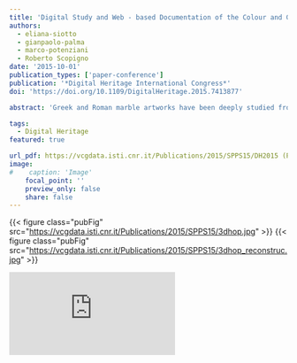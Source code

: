 ```yaml
---
title: 'Digital Study and Web - based Documentation of the Colour and Gilding on  Ancient Marble Artworks'
authors:
  - eliana-siotto
  - gianpaolo-palma
  - marco-potenziani
  - Roberto Scopigno
date: '2015-10-01'
publication_types: ['paper-conference']
publication: '*Digital Heritage International Congress*'
doi: 'https://doi.org/10.1109/DigitalHeritage.2015.7413877'

abstract: 'Greek and Roman marble artworks have been deeply studied from a typological and stylistic point of view, while there is still a limited knowledge on the pigments, dyes, binders and technical expedients used by Roman artists. In a renewed scientific interest towards the ancient polychromy (colour and gilding), a digital methodological and multidisciplinary approach can provide valuable information to better investigate and understand this fundamental aspect and to get a complete sense on Greek and Roman marble artworks. Following this research direction, the paper proposes a systematic methodological process defined to detect, document and visualize the preserved (and in some cases the digital reconstructed) original colour and gilding on Roman marble sarcophagi (II-IV century AD). The process defines a working pipeline that, starting from the selection of the artefact to study, proposes a set of investigation steps to improve our knowledge of its original painting. These steps include the direct virtual inspection, the archaeological and historical research, the on-site scientific investigation by multispectral imaging, spectroscopic and elemental analysis (eventually supported by micro-invasive techniques performed in laboratory), the accurate polychrome surface acquisition by colour calibrated 2D images. All the data produced are integrated with a high-resolution 3D model to support enhanced analysis and comparison and to create a digital 3D polychrome reconstruction by virtual painting. Finally, all those data are also made accessible on the web by using a cutting edge platform for visual media publication and interactive 3D visualization. This systematic and multidisciplinary process was tested on the so-called "Annona sarcophagus" (Museo Nazionale Romano - Palazzo Massimo, inv. no. 40799).'

tags:
  - Digital Heritage
featured: true

url_pdf: https://vcgdata.isti.cnr.it/Publications/2015/SPPS15/DH2015 (Post) - Digital Study and Web-based Documentation of the Colour and Gilding on Ancient Marble Artworks.pdf
image:
#    caption: 'Image'
    focal_point: ''
    preview_only: false
    share: false
---
```


{{< figure class="pubFig" src="https://vcgdata.isti.cnr.it/Publications/2015/SPPS15/3dhop.jpg" >}}
{{< figure class="pubFig" src="https://vcgdata.isti.cnr.it/Publications/2015/SPPS15/3dhop_reconstruc.jpg" >}}

<div class='embed-container'><iframe src='https://www.youtube.com/embed/8wJ10y65Cz0' frameborder='0' allowfullscreen></iframe></div>
